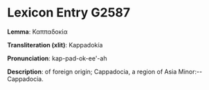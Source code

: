 # Lexicon Entry G2587

**Lemma**: Καππαδοκία

**Transliteration (xlit)**: Kappadokía

**Pronunciation**: kap-pad-ok-ee'-ah

**Description**:
of foreign origin; Cappadocia, a region of Asia Minor:--Cappadocia.
